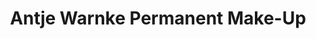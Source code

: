 ---
title: "Antje Warnke Permanent Make-Up"
url: /potsdam/antje-warnke-permanent-make-up/
shop: Kosmetik
---